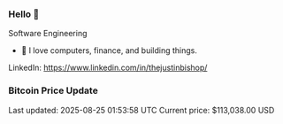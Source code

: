### Hello 🤙  

Software Engineering

- 🔭 I love computers, finance, and building things.
  
LinkedIn: https://www.linkedin.com/in/thejustinbishop/  




















































































































































































































































































































































































































































































































































































































































































































































































































































































































































































































### Bitcoin Price Update
Last updated: 2025-08-25 01:53:58 UTC
Current price: $113,038.00 USD
